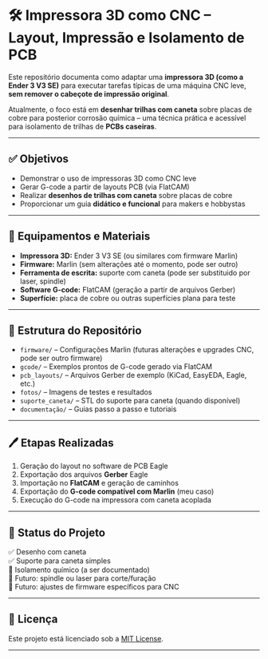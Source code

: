 # 🛠️ Impressora 3D como CNC – Layout, Impressão e Isolamento de PCB

Este repositório documenta como adaptar uma **impressora 3D (como a Ender 3 V3 SE)** para executar tarefas típicas de uma máquina CNC leve, **sem remover o cabeçote de impressão original**.

Atualmente, o foco está em **desenhar trilhas com caneta** sobre placas de cobre para posterior corrosão química – uma técnica prática e acessível para isolamento de trilhas de **PCBs caseiras**.

---

## ✅ Objetivos

- Demonstrar o uso de impressoras 3D como CNC leve
- Gerar G-code a partir de layouts PCB (via FlatCAM)
- Realizar **desenhos de trilhas com caneta** sobre placas de cobre
- Proporcionar um guia **didático e funcional** para makers e hobbystas

---

## 🧰 Equipamentos e Materiais

- **Impressora 3D:** Ender 3 V3 SE (ou similares com firmware Marlin)
- **Firmware:** Marlin (sem alterações até o momento, pode ser outro)
- **Ferramenta de escrita:** suporte com caneta (pode ser substituido por laser, spindle)
- **Software G-code:** FlatCAM (geração a partir de arquivos Gerber)
- **Superfície:** placa de cobre ou outras superfícies plana para teste

---

## 📁 Estrutura do Repositório

- `firmware/` – Configurações Marlin (futuras alterações e upgrades CNC, pode ser outro firmware)
- `gcode/` – Exemplos prontos de G-code gerado via FlatCAM
- `pcb_layouts/` – Arquivos Gerber de exemplo (KiCad, EasyEDA, Eagle, etc.)
- `fotos/` – Imagens de testes e resultados
- `suporte_caneta/` – STL do suporte para caneta (quando disponível)
- `documentação/` – Guias passo a passo e tutoriais

---

## 🖊️ Etapas Realizadas

1. Geração do layout no software de PCB Eagle
2. Exportação dos arquivos **Gerber** Eagle
3. Importação no **FlatCAM** e geração de caminhos
4. Exportação do **G-code compatível com Marlin** (meu caso)
5. Execução do G-code na impressora com caneta acoplada

---

## 📌 Status do Projeto

✅ Desenho com caneta  
✅ Suporte para caneta simples  
🚧 Isolamento químico (a ser documentado)  
🚧 Futuro: spindle ou laser para corte/furação  
🚧 Futuro: ajustes de firmware específicos para CNC

---

## 📌 Licença

Este projeto está licenciado sob a [MIT License](LICENSE).

---


